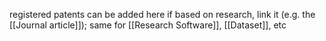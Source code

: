 registered patents can be added here
if based on research, link it (e.g. the [[Journal article]]); same for [[Research Software]], [[Dataset]], etc